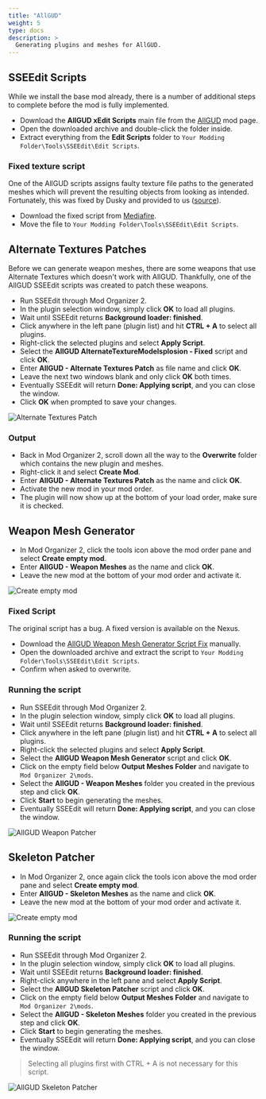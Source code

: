 ```yaml
---
title: "AllGUD"
weight: 5
type: docs
description: >
  Generating plugins and meshes for AllGUD.
---
```


## SSEEdit Scripts

While we install the base mod already, there is a number of additional steps to complete before the mod is fully implemented.

- Download the **AllGUD xEdit Scripts** main file from the [AllGUD](https://www.nexusmods.com/skyrimspecialedition/mods/28833?tab=files) mod page.
- Open the downloaded archive and double-click the folder inside.
- Extract everything from the **Edit Scripts** folder to `Your Modding Folder\Tools\SSEEdit\Edit Scripts`.

### Fixed texture script

One of the AllGUD scripts assigns faulty texture file paths to the generated meshes which will prevent the resulting objects from looking as intended. Fortunately, this was fixed by Dusky and provided to us ([source](https://github.com/foreverphoenix/the-phoenix-flavour/issues/26)).

- Download the fixed script from [Mediafire](https://www.mediafire.com/file/fd0d6qj78lpjbas/AllGUD_AlternateTextureModelsplosion_-_Fixed.pas/file).
- Move the file to `Your Modding Folder\Tools\SSEEdit\Edit Scripts`.

## Alternate Textures Patches

Before we can generate weapon meshes, there are some weapons that use Alternate Textures which doesn't work with AllGUD. Thankfully, one of the AllGUD SSEEdit scripts was created to patch these weapons.

- Run SSEEdit through Mod Organizer 2.
- In the plugin selection window, simply click **OK** to load all plugins.
- Wait until SSEEdit returns **Background loader: finished**.
- Click anywhere in the left pane (plugin list) and hit **CTRL + A** to select all plugins.
- Right-click the selected plugins and select **Apply Script**.
- Select the **AllGUD AlternateTextureModelsplosion - Fixed** script and click **OK**.
- Enter **AllGUD - Alternate Textures Patch** as file name and click **OK**.
- Leave the next two windows blank and only click **OK** both times.
- Eventually SSEEdit will return **Done: Applying script**, and you can close the window.
- Click **OK** when prompted to save your changes.

![Alternate Textures Patch](/Pictures/tpf/finalisation/allgud-alt-textures-fixed.png)

### Output

- Back in Mod Organizer 2, scroll down all the way to the **Overwrite** folder which contains the new plugin and meshes.
- Right-click it and select **Create Mod**.
- Enter **AllGUD - Alternate Textures Patch** as the name and click **OK**.
- Activate the new mod in your mod order.
- The plugin will now show up at the bottom of your load order, make sure it is checked.

## Weapon Mesh Generator

- In Mod Organizer 2, click the tools icon above the mod order pane and select **Create empty mod**.
- Enter **AllGUD - Weapon Meshes** as the name and click **OK**.
- Leave the new mod at the bottom of your mod order and activate it.

![Create empty mod](/Pictures/tpf/finalisation/create-empty-mod.png)

### Fixed Script

The original script has a bug. A fixed version is available on the Nexus.

- Download the [AllGUD Weapon Mesh Generator Script Fix](https://www.nexusmods.com/skyrimspecialedition/mods/38151?tab=files) manually.
- Open the downloaded archive and extract the script to `Your Modding Folder\Tools\SSEEdit\Edit Scripts`.
- Confirm when asked to overwrite.

### Running the script

- Run SSEEdit through Mod Organizer 2.
- In the plugin selection window, simply click **OK** to load all plugins.
- Wait until SSEEdit returns **Background loader: finished**.
- Click anywhere in the left pane (plugin list) and hit **CTRL + A** to select all plugins.
- Right-click the selected plugins and select **Apply Script**.
- Select the **AllGUD Weapon Mesh Generator** script and click **OK**.
- Click on the empty field below **Output Meshes Folder** and navigate to `Mod Organizer 2\mods`.
- Select the **AllGUD - Weapon Meshes** folder you created in the previous step and click **OK**.
- Click **Start** to begin generating the meshes.
- Eventually SSEEdit will return **Done: Applying script**, and you can close the window.

![AllGUD Weapon Patcher](/Pictures/tpf/finalisation/allgud-weapon-meshes.png)

## Skeleton Patcher

- In Mod Organizer 2, once again click the tools icon above the mod order pane and select **Create empty mod**.
- Enter **AllGUD - Skeleton Meshes** as the name and click **OK**.
- Leave the new mod at the bottom of your mod order and activate it.

![Create empty mod](/Pictures/tpf/finalisation/create-empty-mod.png)

### Running the script

- Run SSEEdit through Mod Organizer 2.
- In the plugin selection window, simply click **OK** to load all plugins.
- Wait until SSEEdit returns **Background loader: finished**.
- Right-click anywhere in the left pane and select **Apply Script**.
- Select the **AllGUD Skeleton Patcher** script and click **OK**.
- Click on the empty field below **Output Meshes Folder** and navigate to `Mod Organizer 2\mods`.
- Select the **AllGUD - Skeleton Meshes** folder you created in the previous step and click **OK**.
- Click **Start** to begin generating the meshes.
- Eventually SSEEdit will return **Done: Applying script**, and you can close the window.

> Selecting all plugins first with CTRL + A is not necessary for this script.

![AllGUD Skeleton Patcher](/Pictures/tpf/finalisation/allgud-skeleton-patcher.png)